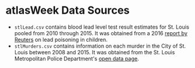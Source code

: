 # atlasWeek Data Sources

* `stlLead.csv` contains blood lead level test result estimates for St. Louis pooled from 2010 through 2015. It was obtained from a 2016 [report by Reuters](https://www.reuters.com/investigates/special-report/usa-lead-testing/) on lead poisoning in children.
* `stlMurders.csv` contains information on each murder in the City of St. Louis between 2008 and 2015. It was obtained from the St. Louis Metropolitan Police Department's [open data page](http://www.slmpd.org/Crimereports.shtml).

